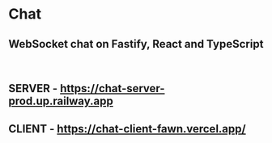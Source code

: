 # Chat

## WebSocket chat on Fastify, React and TypeScript
<br />

<h2>SERVER - <a href="https://chat-server-prod.up.railway.app" target="blank">https://chat-server-prod.up.railway.app</a></h2>
<h2>CLIENT - <a href="https://chat-client-fawn.vercel.app" target="blank">https://chat-client-fawn.vercel.app/</a></h2>
